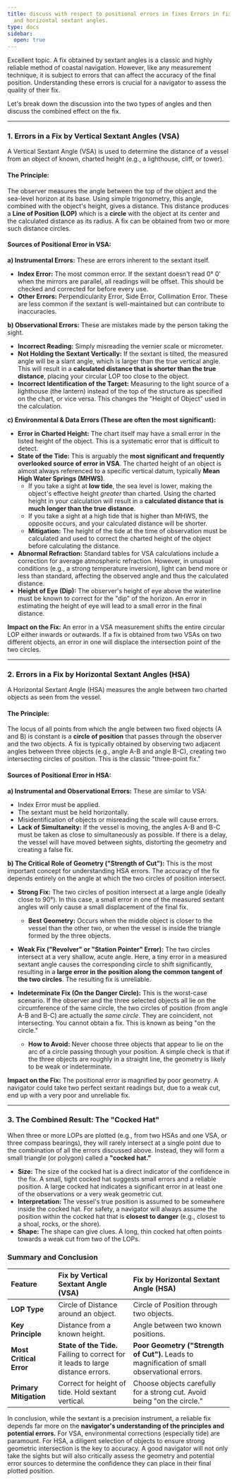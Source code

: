 ```yaml
---
title: discuss with respect to positional errors in fixes Errors in fixes by vertical
  and horizontal sextant angles.
type: docs
sidebar:
  open: true
---
```


Excellent topic. A fix obtained by sextant angles is a classic and highly reliable method of coastal navigation. However, like any measurement technique, it is subject to errors that can affect the accuracy of the final position. Understanding these errors is crucial for a navigator to assess the quality of their fix.

Let's break down the discussion into the two types of angles and then discuss the combined effect on the fix.

---

### 1. Errors in a Fix by Vertical Sextant Angles (VSA)

A Vertical Sextant Angle (VSA) is used to determine the distance of a vessel from an object of known, charted height (e.g., a lighthouse, cliff, or tower).

#### **The Principle:**
The observer measures the angle between the top of the object and the sea-level horizon at its base. Using simple trigonometry, this angle, combined with the object's height, gives a distance. This distance produces a **Line of Position (LOP)** which is a **circle** with the object at its center and the calculated distance as its radius. A fix can be obtained from two or more such distance circles.

#### **Sources of Positional Error in VSA:**

**a) Instrumental Errors:**
These are errors inherent to the sextant itself.
*   **Index Error:** The most common error. If the sextant doesn't read 0° 0' when the mirrors are parallel, all readings will be offset. This should be checked and corrected for before every use.
*   **Other Errors:** Perpendicularity Error, Side Error, Collimation Error. These are less common if the sextant is well-maintained but can contribute to inaccuracies.

**b) Observational Errors:**
These are mistakes made by the person taking the sight.
*   **Incorrect Reading:** Simply misreading the vernier scale or micrometer.
*   **Not Holding the Sextant Vertically:** If the sextant is tilted, the measured angle will be a slant angle, which is larger than the true vertical angle. This will result in a **calculated distance that is shorter than the true distance**, placing your circular LOP too close to the object.
*   **Incorrect Identification of the Target:** Measuring to the light source of a lighthouse (the lantern) instead of the top of the structure as specified on the chart, or vice versa. This changes the "Height of Object" used in the calculation.

**c) Environmental & Data Errors (These are often the most significant):**
*   **Error in Charted Height:** The chart itself may have a small error in the listed height of the object. This is a systematic error that is difficult to detect.
*   **State of the Tide:** This is arguably the **most significant and frequently overlooked source of error in VSA**. The charted height of an object is almost always referenced to a specific vertical datum, typically **Mean High Water Springs (MHWS)**.
    *   If you take a sight at **low tide**, the sea level is lower, making the object's effective height *greater* than charted. Using the charted height in your calculation will result in a **calculated distance that is much longer than the true distance**.
    *   If you take a sight at a high tide that is higher than MHWS, the opposite occurs, and your calculated distance will be shorter.
    *   **Mitigation:** The height of the tide at the time of observation must be calculated and used to correct the charted height of the object before calculating the distance.
*   **Abnormal Refraction:** Standard tables for VSA calculations include a correction for average atmospheric refraction. However, in unusual conditions (e.g., a strong temperature inversion), light can bend more or less than standard, affecting the observed angle and thus the calculated distance.
*   **Height of Eye (Dip):** The observer's height of eye above the waterline must be known to correct for the "dip" of the horizon. An error in estimating the height of eye will lead to a small error in the final distance.

**Impact on the Fix:** An error in a VSA measurement shifts the entire circular LOP either inwards or outwards. If a fix is obtained from two VSAs on two different objects, an error in one will displace the intersection point of the two circles.

---

### 2. Errors in a Fix by Horizontal Sextant Angles (HSA)

A Horizontal Sextant Angle (HSA) measures the angle between two charted objects as seen from the vessel.

#### **The Principle:**
The locus of all points from which the angle between two fixed objects (A and B) is constant is a **circle of position** that passes through the observer and the two objects. A fix is typically obtained by observing two adjacent angles between three objects (e.g., angle A-B and angle B-C), creating two intersecting circles of position. This is the classic "three-point fix."

#### **Sources of Positional Error in HSA:**

**a) Instrumental and Observational Errors:**
These are similar to VSA:
*   Index Error must be applied.
*   The sextant must be held horizontally.
*   Misidentification of objects or misreading the scale will cause errors.
*   **Lack of Simultaneity:** If the vessel is moving, the angles A-B and B-C must be taken as close to simultaneously as possible. If there is a delay, the vessel will have moved between sights, distorting the geometry and creating a false fix.

**b) The Critical Role of Geometry ("Strength of Cut"):**
This is the most important concept for understanding HSA errors. The accuracy of the fix depends entirely on the angle at which the two circles of position intersect.

*   **Strong Fix:** The two circles of position intersect at a large angle (ideally close to 90°). In this case, a small error in one of the measured sextant angles will only cause a small displacement of the final fix.
    *   **Best Geometry:** Occurs when the middle object is closer to the vessel than the other two, or when the vessel is inside the triangle formed by the three objects.

*   **Weak Fix ("Revolver" or "Station Pointer" Error):** The two circles intersect at a very shallow, acute angle. Here, a tiny error in a measured sextant angle causes the corresponding circle to shift significantly, resulting in a **large error in the position along the common tangent of the two circles**. The resulting fix is unreliable.

*   **Indeterminate Fix (On the Danger Circle):** This is the worst-case scenario. If the observer and the three selected objects all lie on the circumference of the same circle, the two circles of position (from angle A-B and B-C) are actually the *same circle*. They are coincident, not intersecting. You cannot obtain a fix. This is known as being "on the circle."
    *   **How to Avoid:** Never choose three objects that appear to lie on the arc of a circle passing through your position. A simple check is that if the three objects are roughly in a straight line, the geometry is likely to be weak or indeterminate.

**Impact on the Fix:** The positional error is magnified by poor geometry. A navigator could take two perfect sextant readings but, due to a weak cut, end up with a very poor and unreliable fix.

---

### 3. The Combined Result: The "Cocked Hat"

When three or more LOPs are plotted (e.g., from two HSAs and one VSA, or three compass bearings), they will rarely intersect at a single point due to the combination of all the errors discussed above. Instead, they will form a small triangle (or polygon) called a **"cocked hat."**

*   **Size:** The size of the cocked hat is a direct indicator of the confidence in the fix. A small, tight cocked hat suggests small errors and a reliable position. A large cocked hat indicates a significant error in at least one of the observations or a very weak geometric cut.
*   **Interpretation:** The vessel's true position is assumed to be somewhere inside the cocked hat. For safety, a navigator will always assume the position within the cocked hat that is **closest to danger** (e.g., closest to a shoal, rocks, or the shore).
*   **Shape:** The shape can give clues. A long, thin cocked hat often points towards a weak cut from two of the LOPs.

### Summary and Conclusion

| Feature | Fix by Vertical Sextant Angle (VSA) | Fix by Horizontal Sextant Angle (HSA) |
| :--- | :--- | :--- |
| **LOP Type** | Circle of Distance around an object. | Circle of Position through two objects. |
| **Key Principle** | Distance from a known height. | Angle between two known positions. |
| **Most Critical Error** | **State of the Tide.** Failing to correct for it leads to large distance errors. | **Poor Geometry ("Strength of Cut").** Leads to magnification of small observational errors. |
| **Primary Mitigation** | Correct for height of tide. Hold sextant vertical. | Choose objects carefully for a strong cut. Avoid being "on the circle." |

In conclusion, while the sextant is a precision instrument, a reliable fix depends far more on the **navigator's understanding of the principles and potential errors.** For VSA, environmental corrections (especially tide) are paramount. For HSA, a diligent selection of objects to ensure strong geometric intersection is the key to accuracy. A good navigator will not only take the sights but will also critically assess the geometry and potential error sources to determine the confidence they can place in their final plotted position.